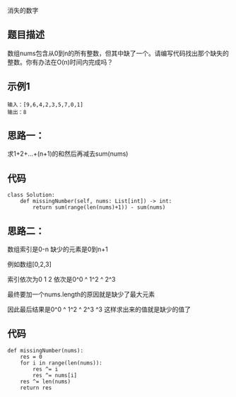 消失的数字

## 题目描述
数组nums包含从0到n的所有整数，但其中缺了一个。请编写代码找出那个缺失的整数。你有办法在O(n)时间内完成吗？


## 示例1
```
输入：[9,6,4,2,3,5,7,0,1]
输出：8
```
## 思路一：
求1+2+…+(n+1)的和然后再减去sum(nums)

## 代码

```python3
class Solution:
    def missingNumber(self, nums: List[int]) -> int:
        return sum(range(len(nums)+1)) - sum(nums)
```

## 思路二：

数组索引是0-n 缺少的元素是0到n+1  

例如数组[0,2,3]  

索引依次为0 1 2 依次是0^0 ^ 1^2 ^ 2^3  

最终要加一个nums.length的原因就是缺少了最大元素   

因此最后结果是0^0 ^ 1^2 ^ 2^3 ^3 这样求出来的值就是缺少的值了  

## 代码

```
def missingNumber(nums):
    res = 0
    for i in range(len(nums)):
        res ^= i
        res ^= nums[i]
    res ^= len(nums)
    return res
```

